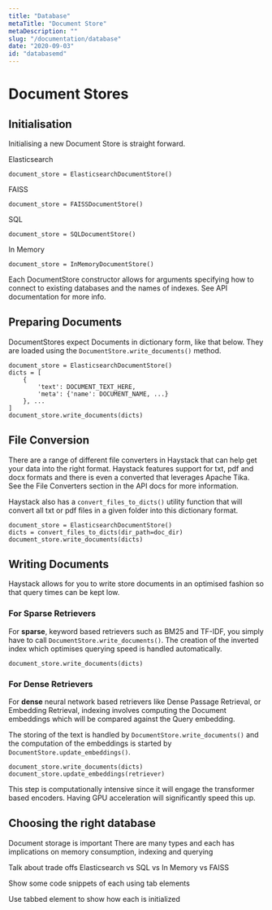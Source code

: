 ```yaml
---
title: "Database"
metaTitle: "Document Store"
metaDescription: ""
slug: "/documentation/database"
date: "2020-09-03"
id: "databasemd"
---
```



# Document Stores

## Initialisation

Initialising a new Document Store is straight forward.

Elasticsearch

```
document_store = ElasticsearchDocumentStore()
```

FAISS

```
document_store = FAISSDocumentStore()
```

SQL

```
document_store = SQLDocumentStore()
```

In Memory

```
document_store = InMemoryDocumentStore()
```

Each DocumentStore constructor allows for arguments specifying how to connect to existing databases and the names of indexes.
See API documentation for more info.

## Preparing Documents

DocumentStores expect Documents in dictionary form, like that below.
They are loaded using the `DocumentStore.write_documents()` method.

```
document_store = ElasticsearchDocumentStore()
dicts = [
    {
        'text': DOCUMENT_TEXT_HERE,
        'meta': {'name': DOCUMENT_NAME, ...}
    }, ...
]
document_store.write_documents(dicts)
```

## File Conversion

There are a range of different file converters in Haystack that can help get your data into the right format.
Haystack features support for txt, pdf and docx formats and there is even a converted that leverages Apache Tika.
See the File Converters section in the API docs for more information.

<!-- _comment: !! Code snippets for each type !! -->
Haystack also has a `convert_files_to_dicts()` utility function that will convert
all txt or pdf files in a given folder into this dictionary format.

```
document_store = ElasticsearchDocumentStore()
dicts = convert_files_to_dicts(dir_path=doc_dir)
document_store.write_documents(dicts)
```

## Writing Documents

Haystack allows for you to write store documents in an optimised fashion so that query times can be kept low.

### For Sparse Retrievers

For **sparse**, keyword based retrievers such as BM25 and TF-IDF,
you simply have to call `DocumentStore.write_documents()`.
The creation of the inverted index which optimises querying speed is handled automatically.

```
document_store.write_documents(dicts)
```

### For Dense Retrievers

For **dense** neural network based retrievers like Dense Passage Retrieval, or Embedding Retrieval,
indexing involves computing the Document embeddings which will be compared against the Query embedding.

The storing of the text is handled by `DocumentStore.write_documents()` and the computation of the
embeddings is started by `DocumentStore.update_embeddings()`.

```
document_store.write_documents(dicts)
document_store.update_embeddings(retriever)
```

This step is computationally intensive since it will engage the transformer based encoders.
Having GPU acceleration will significantly speed this up.

<!-- _comment: !! Diagrams of inverted index / document embeds !! -->
<!-- _comment: !! Make this a tab element to show how different datastores are initialized !! -->
## Choosing the right database

Document storage is important
There are many types and each has implications on memory consumption, indexing and querying

Talk about trade offs
Elasticsearch vs SQL vs In Memory vs FAISS

Show some code snippets of each using tab elements

Use tabbed element to show how each is initialized
